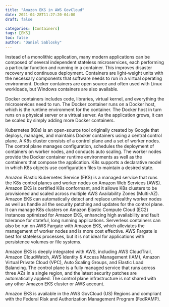 ```yaml
---
title: "Amazon EKS in AWS GovCloud"
date: 2021-04-28T11:27:20-04:00
draft: false

categories: [Containers]
tags: [EKS]
toc: false
author: "Daniel Sablosky"
---
```

Instead of a monolithic application, many modern applications can be composed of several independent stateless microservices, each performing a particular function and running in a container.  This improves disaster recovery and continuous deployment.  Containers are light-weight units with the necessary components that software needs to run in a virtual operating environment.  Docker containers are open source and often used with Linux workloads, but Windows containers are also available. 

Docker containers includes code, libraries, virtual kernel, and everything the microservices need to run.  The Docker container runs on a Docker host, which is the runtime environment for the container.  The Docker host in turn runs on a physical server or a virtual server.  As the application grows, it can be scaled by simply adding more Docker containers. 

Kubernetes (K8s) is an open-source tool originally created by Google that deploys, manages, and maintains Docker containers using a central control plane.  A K8s cluster consists of a control plane and a set of worker nodes.  The control plane manages configuration, schedules the deployment of containers on worker nodes, and conducts auto scaling.  The worker nodes provide the Docker container runtime environments as well as the containers that compose the application.  K8s supports a declarative model in which K8s objects use configuration files to maintain a desired state. 

Amazon Elastic Kubernetes Service (EKS) is a managed service that runs the K8s control planes and worker nodes on Amazon Web Services (AWS).  Amazon EKS is certified K8s conformant, and it allows K8s clusters to be provisioned and scaled across multiple AWS Availability Zones (Multi-AZ).  Amazon EKS can automatically detect and replace unhealthy worker nodes as well as handle all the security patching and updates for the control plane.  It can manage K8s clusters on Amazon Elastic Compute Cloud (EC2) instances optimized for Amazon EKS, enhancing high availability and fault tolerance for stateful, long running applications.  Serverless containers can also be run on AWS Fargate with Amazon EKS, which alleviates the management of worker nodes and is more cost effective.  AWS Fargate is best for stateless processes, but it is not ideal for applications with persistence volumes or file systems.   

Amazon EKS is deeply integrated with AWS, including AWS CloudTrail, Amazon CloudWatch, AWS Identity & Access Management (IAM), Amazon Virtual Private Cloud (VPC), Auto Scaling Groups, and Elastic Load Balancing.  The control plane is a fully managed service that runs across three AZs in a single region, and the latest security patches are automatically applied.  The control plane infrastructure is not shared with any other Amazon EKS cluster or AWS account. 

Amazon EKS is available in the AWS GovCloud (US) Regions and compliant with the Federal Risk and Authorization Management Program (FedRAMP). 
